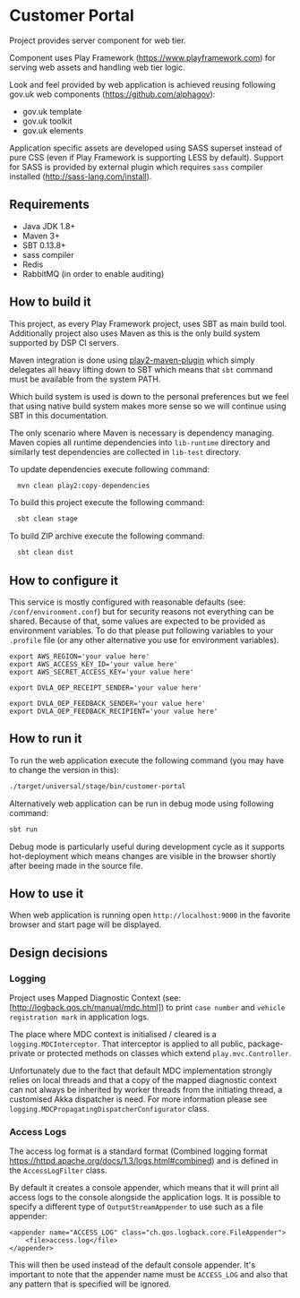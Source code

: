 Customer Portal
================

Project provides server component for web tier.

Component uses Play Framework (https://www.playframework.com) for serving web assets and handling web tier logic.

Look and feel provided by web application is achieved reusing following gov.uk web components (https://github.com/alphagov):

 * gov.uk template
 * gov.uk toolkit
 * gov.uk elements

Application specific assets are developed using SASS superset instead of pure CSS (even if Play Framework is supporting LESS by default). Support for SASS is provided by external plugin which requires `sass` compiler installed (http://sass-lang.com/install).

## Requirements

 * Java JDK 1.8+
 * Maven 3+
 * SBT 0.13.8+
 * sass compiler
 * Redis
 * RabbitMQ (in order to enable auditing)

## How to build it

This project, as every Play Framework project, uses SBT as main build tool. Additionally project also uses Maven as this is the only build system supported by DSP CI servers.

Maven integration is done using [play2-maven-plugin](http://nanoko-project.github.io/maven-play2-plugin/maven/release) which simply delegates all heavy lifting down to SBT which means that `sbt` command must be available from the system PATH.

Which build system is used is down to the personal preferences but we feel that using native build system makes more sense so we will continue using SBT in this documentation.

The only scenario where Maven is necessary is dependency managing. Maven copies all runtime dependencies into `lib-runtime` directory and similarly test dependencies are collected in `lib-test` directory.

To update dependencies execute following command:

```bash
  mvn clean play2:copy-dependencies
```

To build this project execute the following command:

```bash
  sbt clean stage
```

To build ZIP archive execute the following command:

```bash
  sbt clean dist
```

## How to configure it

This service is mostly configured with reasonable defaults (see: `/conf/environment.conf`) but for security reasons not everything can be shared. Because of that, some values are expected to be provided as environment variables. To do that please put following variables to your `.profile` file (or any other alternative you use for environment variables).

```
export AWS_REGION='your value here'
export AWS_ACCESS_KEY_ID='your value here'
export AWS_SECRET_ACCESS_KEY='your value here'

export DVLA_OEP_RECEIPT_SENDER='your value here'

export DVLA_OEP_FEEDBACK_SENDER='your value here'
export DVLA_OEP_FEEDBACK_RECIPIENT='your value here'
```

## How to run it

To run the web application execute the following command (you may have to change the version in this):

```bash
./target/universal/stage/bin/customer-portal
```

Alternatively web application can be run in debug mode using following command:

```bash
sbt run
```

Debug mode is particularly useful during development cycle as it supports hot-deployment which means changes are visible in the browser shortly after beeing made in the source file.

## How to use it

When web application is running open `http://localhost:9000` in the favorite browser and start page will be displayed.

## Design decisions

### Logging

Project uses Mapped Diagnostic Context (see: [http://logback.qos.ch/manual/mdc.html]) to print `case number` and `vehicle registration mark` in application logs.

The place where MDC context is initialised / cleared is a `logging.MDCInterceptor`. That interceptor is applied to all public, package-private or protected methods on classes which extend `play.mvc.Controller`.

Unfortunately due to the fact that default MDC implementation strongly relies on local threads and that a copy of the mapped diagnostic context can not always be inherited by worker threads from the initiating thread, a customised Akka dispatcher is need. For more information please see `logging.MDCPropagatingDispatcherConfigurator` class.


### Access Logs

The access log format is a standard format (Combined logging format https://httpd.apache.org/docs/1.3/logs.html#combined) and is defined in the `AccessLogFilter` class.

By default it creates a console appender, which means that it will print all access logs to the console alongside the application logs. It is possible to specify a different type of `OutputStreamAppender` to use such as a file appender:

```
<appender name="ACCESS_LOG" class="ch.qos.logback.core.FileAppender">
    <file>access.log</file>
</appender>
```

This will then be used instead of the default console appender. It's important to note that the appender name must be `ACCESS_LOG` and also that any pattern that is specified will be ignored.